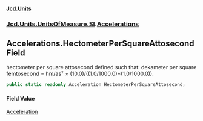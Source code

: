 #### [Jcd.Units](index.md 'index')
### [Jcd.Units.UnitsOfMeasure.SI](Jcd.Units.UnitsOfMeasure.SI.md 'Jcd.Units.UnitsOfMeasure.SI').[Accelerations](Accelerations.md 'Jcd.Units.UnitsOfMeasure.SI.Accelerations')

## Accelerations.HectometerPerSquareAttosecond Field

hectometer per square attosecond defined such that: dekameter per square femtosecond = hm/as² × (10.0)/((1.0/1000.0)*(1.0/1000.0)).

```csharp
public static readonly Acceleration HectometerPerSquareAttosecond;
```

#### Field Value
[Acceleration](Acceleration.md 'Jcd.Units.UnitTypes.Acceleration')